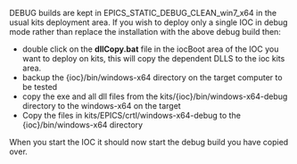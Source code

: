 DEBUG builds are kept in EPICS_STATIC_DEBUG_CLEAN_win7_x64 in the usual kits deployment area. If you wish to deploy only a single IOC in debug mode rather than replace the installation with the above debug build then:

- double click on the **dllCopy.bat** file in the iocBoot area of the IOC you want to deploy on kits, this will copy the dependent DLLS to the ioc kits area.
- backup the {ioc}/bin/windows-x64 directory on the target computer to be tested  
- copy the exe and all dll files from the kits/{ioc}/bin/windows-x64-debug directory to the windows-x64 on the target  
- Copy the files in kits/EPICS/crtl/windows-x64-debug to the {ioc}/bin/windows-x64 directory

When you start the IOC it should now start the debug build you have copied over.  
